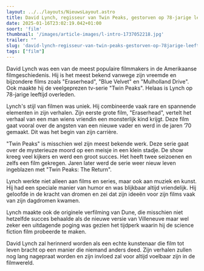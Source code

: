 ```yaml
---
layout: ../../layouts/NieuwsLayout.astro
title: David Lynch, regisseur van Twin Peaks, gestorven op 78-jarige leeftijd
date: 2025-01-16T23:02:19.042+01:00
soort: 'film'
thumbnail: '/images/article-images/l-intro-1737052218.jpg'
trailer: ""
slug: 'david-lynch-regisseur-van-twin-peaks-gestorven-op-78jarige-leeftijd'
tags: ["film"]
---
```


David Lynch was een van de meest populaire filmmakers in de Amerikaanse
filmgeschiedenis. Hij is het meest bekend vanwege zijn vreemde en bijzondere
films zoals "Eraserhead", "Blue Velvet" en "Mulholland Drive". Ook maakte hij de
veelgeprezen tv-serie "Twin Peaks". Helaas is Lynch op 78-jarige leeftijd
overleden.

Lynch's stijl van filmen was uniek. Hij combineerde vaak rare en spannende
elementen in zijn verhalen. Zijn eerste grote film, "Eraserhead", vertelt het
verhaal van een man wiens vriendin een monsterlijk kind krijgt. Deze film gaat
vooral over de angsten van een nieuwe vader en werd in de jaren ’70 gemaakt. Dit
was het begin van zijn carrière.

"Twin Peaks" is misschien wel zijn meest bekende werk. Deze serie gaat over de
mysterieuze moord op een meisje in een klein stadje. De show kreeg veel kijkers
en werd een groot succes. Het heeft twee seizoenen en zelfs een film gekregen.
Jaren later werd de serie weer nieuw leven ingeblazen met "Twin Peaks: The
Return".

Lynch werkte niet alleen aan films en series, maar ook aan muziek en kunst. Hij
had een speciale manier van humor en was blijkbaar altijd vriendelijk. Hij
geloofde in de kracht van dromen en zei dat zijn ideeën voor zijn films vaak van
zijn dagdromen kwamen.

Lynch maakte ook de originele verfilming van Dune, die misschien niet hetzelfde
succes behaalde als de nieuwe versie van Villeneuve maar wel zeker een
uitdagende poging was gezien het tijdperk waarin hij de science fiction film
probeerde te maken.

David Lynch zal herinnerd worden als een echte kunstenaar die film tot leven
bracht op een manier die niemand anders deed. Zijn verhalen zullen nog lang
nagepraat worden en zijn invloed zal voor altijd voelbaar zijn in de filmwereld.